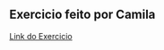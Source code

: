 ## Exercicio feito por Camila

[Link do Exercicio](https://github.com/cami-la/collections-java-api-2023/tree/master/src/main/java/list/OperacoesBasicas)
